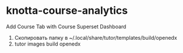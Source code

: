 # knotta-course-analytics
Add Course Tab with Course Superset Dashboard

1. Скопировать папку в ~/.local/share/tutor/templates/build/openedx
2. tutor images build openedx